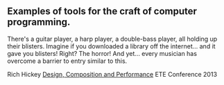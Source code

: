 ## Examples of tools for the craft of computer programming.

There's a guitar player, a harp player, a double-bass player, all holding up
their blisters. Imagine if you downloaded a library off the internet... and it
gave you blisters! Right? The horror! And yet... every musician has overcome a
barrier to entry similar to this.

Rich Hickey
[Design, Composition and Performance](http://www.infoq.com/presentations/Design-Composition-Performance)
ETE Conference 2013
